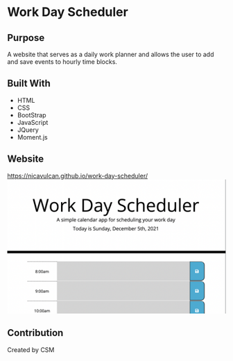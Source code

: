 # Work Day Scheduler

## Purpose
A website that serves as a daily work planner and allows the user to add and save events to hourly time blocks. 

## Built With
- HTML
- CSS
- BootStrap
- JavaScript
- JQuery
- Moment.js

## Website
https://nicavulcan.github.io/work-day-scheduler/
![image of work day scheduler app](assets/images/workday-scheduler.png)

## Contribution
Created by CSM
